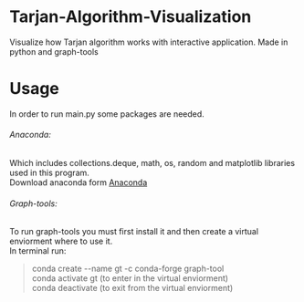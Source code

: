 # Tarjan-Algorithm-Visualization
Visualize how Tarjan algorithm works with interactive application. Made in python and graph-tools

# Usage
In order to run main.py some packages are needed.<br/>
###### Anaconda:
Which includes collections.deque, math, os, random and matplotlib libraries used in this program.<br/>
Download anaconda form [Anaconda](https://www.anaconda.com/products/individual)<br/>
###### Graph-tools:
To run graph-tools you must first install it and then create a virtual enviorment where to use it.<br/>
In terminal run: <br/>
> conda create --name gt -c conda-forge graph-tool<br/>
> conda activate gt (to enter in the virtual enviorment)<br/>
> conda deactivate (to exit from the virtual enviorment)

